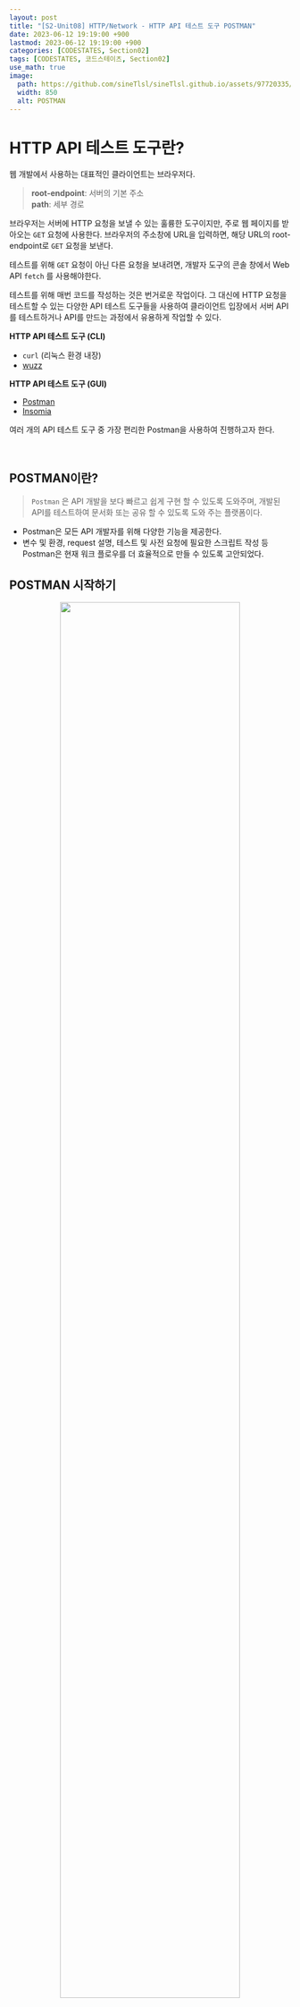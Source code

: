 ```yaml
---
layout: post
title: "[S2-Unit08] HTTP/Network - HTTP API 테스트 도구 POSTMAN"
date: 2023-06-12 19:19:00 +900
lastmod: 2023-06-12 19:19:00 +900
categories: [CODESTATES, Section02]
tags: [CODESTATES, 코드스테이츠, Section02]
use_math: true
image: 
  path: https://github.com/sineTlsl/sineTlsl.github.io/assets/97720335/e07a08b9-2c25-4492-8f89-03126623b763
  width: 850
  alt: POSTMAN
---
```


# HTTP API 테스트 도구란?
웹 개발에서 사용하는 대표적인 클라이언트는 브라우저다.

> **root-endpoint**: 서버의 기본 주소 <br>
**path**: 세부 경로

브라우저는 서버에 HTTP 요청을 보낼 수 있는 훌륭한 도구이지만, 주로 웹 페이지를 받아오는 `GET` 요청에 사용한다. 브라우저의 주소창에 URL을 입력하면, 해당 URL의 root-endpoint로 `GET` 요청을 보낸다.

테스트를 위해 `GET` 요청이 아닌 다른 요청을 보내려면, 개발자 도구의 콘솔 창에서 Web API `fetch` 를 사용해야한다.

테스트를 위해 매번 코드를 작성하는 것은 번거로운 작업이다. 그 대신에 HTTP 요청을 테스트할 수 있는 다양한 API 테스트 도구들을 사용하여 클라이언트 입장에서 서버 API를 테스트하거나 API를 만드는 과정에서 유용하게 작업할 수 있다.

**HTTP API 테스트 도구 (CLI)**

- `curl` (리눅스 환경 내장)
- [wuzz](https://github.com/asciimoo/wuzz)

**HTTP API 테스트 도구 (GUI)**

- [Postman](https://www.postman.com/)
- [Insomia](https://insomnia.rest/)

여러 개의 API 테스트 도구 중 가장 편리한 Postman을 사용하여 진행하고자 한다.

<br>

## POSTMAN이란?
> `Postman` 은 API 개발을 보다 빠르고 쉽게 구현 할 수 있도록 도와주며, 개발된 API를 테스트하여 문서화 또는 공유 할 수 있도록 도와 주는 플랫폼이다.

- Postman은 모든 API 개발자를 위해 다양한 기능을 제공한다.
- 변수 및 환경, request 설명, 테스트 및 사전 요청에 필요한 스크립트 작성 등 Postman은 현재 워크 플로우를 더 효율적으로 만들 수 있도록 고안되었다.

## POSTMAN 시작하기

<center>
  <img src="https://github.com/sineTlsl/sineTlsl.github.io/assets/97720335/7bdfe59a-22ef-4b1d-b8d7-9b009e28830c" width="80%" />
</center>

**1. 가입 및 설치**

Postman에 회원가입을 한 후, 프로그램을 설치한다.

**2. 환경 설정**

Postman을 설치 후 Workspaces에서 My Workspace를 클릭한 후 `+` 를 눌러 테스팅을 시작한다.

<center>
  <img src="https://github.com/sineTlsl/sineTlsl.github.io/assets/97720335/06cbab93-695b-4099-95ad-67b50fabec70" width="80%" />
</center>

**3. 테스팅 시작**

Postman을 사용할 준비가 끝나 Postman을 활용하여 HTTP 요청을 한다.

<br>

## POSTMAN 사용하기

먼저, 이미 만들어져 있는 API 서버가 주어지는 경우에 HTTP로 소통하기 위해서는 API 서버의 endpoint URL로 주어져야 한다.

**예시) 다음과 같은 API 문서가 있을 때**

URL: http://3.36.72.17:3000/

### GET 요청하기

1. HTTP 메서드 중 `GET` 메서드를 선택한다.
2. URL 입력 창에서 URL과 Endpoint를 입력한다.
3. HTTP 요청 버튼을 클릭하여 요청을 보낸다.
4. HTTP 요청시 설정할 수 있는 각종 옵션을 추가한다.
  - 추가적인 parameter나 요청 본문(body)을 추가할 수 있다.
  - API 문서에서 확인할 수 있듯이, `roomname` 이라는 파라미터를 사용할 수 있다. 필수는 아니지만, 파라미터를 사용하려면 Params 탭의 `KEY`, `VALUE` 에 각각 `roomname` 과 필요한 값을 입력한다.
5. 요청을 보낸 후 응답을 확인할 수 있다.

<center>
  <img src="https://github.com/sineTlsl/sineTlsl.github.io/assets/97720335/5b085f37-b468-4bbd-95dd-50afb57a411a" width="80%" />
</center>

### 메시지 조회

> **Request** <br>
> sineTlsl이 작성한 모든 메시지를 조회한다.

```
GET /sineTlsl/messages
```

> **Response** <br>
> JSON 형식으로 응답을 받는다.

```json
[
  {
  	"username": "미나리",
    "text": "안녕하세요",
    "roomname": "시은"
  },
  // 더 많은 메시지들 ....
]
```

### POST 요청하기
GET 요청은 브라우저로도 충분히 테스트할 수 있다. `POST` 요청은 GET 요청과 다르게 **본문(body)**을 포함하는 경우 많다.

<center>
  <img src="https://github.com/sineTlsl/sineTlsl.github.io/assets/97720335/04faa58f-cd55-49f5-a0d4-f0c2fcdbf3dd" width="80%" />
</center>

1. HTTP 메서드 중 `POST` 메서드를 선택한다.
2. URL 입력 창에서 URL과 Endpoint를 입력한다.
3. **본문의 형식 선택**
  - JSON 형식으로 보낼 때는 `raw` 를 선택한다.
  - 보낼 형식에 맞게 정확한 타입을 선택한다.
    - JSON 형식으로 보낼 때에는, `JSON` 을 선택한다.
    - 이 과정은 HTTP 요청 헤더에 다음과 같이 작성하는 것과 동일하다.
      ```
      Content-Type: application/json
      ```
      
4. 본문 내용은 앞서 JSON을 선택했으므로, 유효한 JSON을 적어주어야 한다.
5. 요청을 보낸 후 응답을 확인할 수 있다.

### 메시지 추가
> **Request** <br>
> sineTlsl이 새로운 메시지를 추가한다.
>
```
POST /sineTlsl/messages
```
> **Response** <br>
JSON 형식으로 응답을 받는다.
```json
{
  "id": 3
}
```
id는 숫자 형식이며, 새로 생성된 메시지의 고유한 ID 값이다.

### 응답 살펴보기

> **상황 1. 요청이 끝지 않을 경우** <br>
일반적으로 서버가 요청에 대한 응답을 하지 않는 경우, 요청이 끝나지 않는다. 이것은 서버의 문제다. 만약 직접 서버를 만드는 중이라면, 응답 처리를 했는지 확인해야 한다.
>
> **상황 2. 기대했던 응답이 오지 않는 경우** <br>
결과에 아무것도 나오지 않거나, 기대했던 값이 나오지 않을 때는 HTTP 응답 코드를 확인해야한다.
> <center>
>  <img src="https://github.com/sineTlsl/sineTlsl.github.io/assets/97720335/ab99d111-ba4d-4724-b4fa-254a060c7af6" width="80%" />
> </center>
> 위 그림의 우측 상단에 HTTP 응답 코드가 표시된다. `400 Bad Request` 라고 되어 있다면, 잘못된 요청을 한 경우일 것이다.

<br>

## HTML & JavaScript에서 확인하기

위에서 `POST` 를 사용해서 메시지를 추가한 데이터들을 `fetch` 를 활용하여 확인할 수 있다.

<center>
  <img src="https://github.com/sineTlsl/sineTlsl.github.io/assets/97720335/91765e33-11af-4953-9588-8b34df285533" width="80%" />
</center>

**[html]**

```html
  <head>
    <meta charset="UTF-8" />
    <meta http-equiv="X-UA-Compatible" content="IE=edge" />
    <meta name="viewport" content="width=device-width, initial-scale=1.0" />
    <title>OpenAPI 예제</title>
    <link rel="stylesheet" href="./style.css" />
  </head>
  <body>
    <div id="container">
      <h2>GET /{githubID}/messages 가져오기</h2>
      <button class="dataBtn" onclick="dataZero()">데이터 출력</button>
    </div>
    <script src="./script.js"></script>
  </body>
```

**[JavaScript]**

```jsx
const container = document.getElementById("container");

let githubID = "sineTlsl";
let url = `http://3.36.72.17:3000/${githubID}/messages`;

const dataZero = () => {
  fetch(url)
    .then((res) => res.json())
    .then((json) => {
      const datas = json;
      datas.map((data) => {
        const name = document.createElement("div");
        const text = document.createElement("div");
        const roomname = document.createElement("div");

        const box = document.createElement("div");
        box.className = "box";

        name.textContent = data.username;
        text.textContent = data.text;
        roomname.textContent = data.roomname;

        box.append(name, text, roomname);
        container.append(box);
        console.log(data);
      });
    });
};

```

<br>

**Reference**

[CODESTATES (SEB_FE_43)](https://www.codestates.com/)
